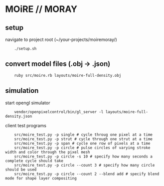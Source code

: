 # MOiRE // MORAY
<!--- TODO: this is very manual, add dependency management and setup script -->
## setup

navigate to project root (~/your-projects/moiremoray/)

```
    ./setup.sh
```

## convert model files (.obj -> .json)

```
    ruby src/moire.rb layouts/moire-full-density.obj
```

## simulation

start opengl simulator

```
    vendor/openpixelcontrol/bin/gl_server -l layouts/moire-full-density.json
```

client test programs

```
    src/moire_test.py -p single # cycle throug one pixel at a time
    src/moire_test.py -p strut # cycle through one strut at a time
    src/moire_test.py -p span # cycle one row of pixels at a time
    src/moire_test.py -p circle # pulse circles of varying stroke width and color through the pixel mesh
    src/moire_test.py -p circle -s 10 # specify how many seconds a complete cycle should take
    src/moire_test.py -p circle --count 3 # specify how many circle should be used
    src/moire_test.py -p circle --count 2 --blend add # specify blend mode for shape layer compositing
```
